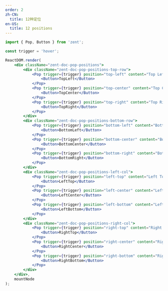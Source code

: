 ```yaml
---
order: 2
zh-CN:
  title: 12种定位
en-US:
  title: 12 positions
---
```


```jsx
import { Pop, Button } from 'zent';

const trigger = 'hover';

ReactDOM.render(
	<div className="zent-doc-pop-positions">
		<div className="zent-doc-pop-positions-top-row">
			<Pop trigger={trigger} position="top-left" content="Top Left">
				<Button>TopLeft</Button>
			</Pop>
			<Pop trigger={trigger} position="top-center" content="Top Center">
				<Button>TopCenter</Button>
			</Pop>
			<Pop trigger={trigger} position="top-right" content="Top Right">
				<Button>TopRight</Button>
			</Pop>
		</div>
		<div className="zent-doc-pop-positions-bottom-row">
			<Pop trigger={trigger} position="bottom-left" content="Bottom Left">
				<Button>BottomLeft</Button>
			</Pop>
			<Pop trigger={trigger} position="bottom-center" content="Bottom Center">
				<Button>BottomCenter</Button>
			</Pop>
			<Pop trigger={trigger} position="bottom-right" content="Bottom Right">
				<Button>BottomRight</Button>
			</Pop>
		</div>
		<div className="zent-doc-pop-positions-left-col">
			<Pop trigger={trigger} position="left-top" content="Left Top">
				<Button>LeftTop</Button>
			</Pop>
			<Pop trigger={trigger} position="left-center" content="Left Center">
				<Button>LeftCenter</Button>
			</Pop>
			<Pop trigger={trigger} position="left-bottom" content="Left Bottom">
				<Button>LeftBottom</Button>
			</Pop>
		</div>
		<div className="zent-doc-pop-positions-right-col">
			<Pop trigger={trigger} position="right-top" content="Right Top">
				<Button>RightTop</Button>
			</Pop>
			<Pop trigger={trigger} position="right-center" content="Right Center">
				<Button>RightCenter</Button>
			</Pop>
			<Pop trigger={trigger} position="right-bottom" content="Right Bottom">
				<Button>RightBottom</Button>
			</Pop>
		</div>
	</div>,
	mountNode
);
```

<style>
  .zent-doc-pop-positions {
    position: relative;

		&-top-row,
		&-bottom-row {
      text-align: center;

      .zent-pop-wrapper:not(:last-child) {
        margin-right: 10px
      }
    }

    &-bottom-row {
      margin-top: 200px;
    }

    &-left-col, &-right-col {
      position: absolute;
      top: 0;
      display: flex;
      justify-content: center;
      flex-direction: column;
      height: 100%;

      .zent-pop-wrapper:not(:last-child) {
        margin-bottom: 10px
      }
    }

    &-left-col {
      left: 0;
    }

    &-right-col {
      right: 0;
    }

    .zent-pop-wrapper {
      .zent-btn {
        width: 120px;
      }
    }
  }
</style>
